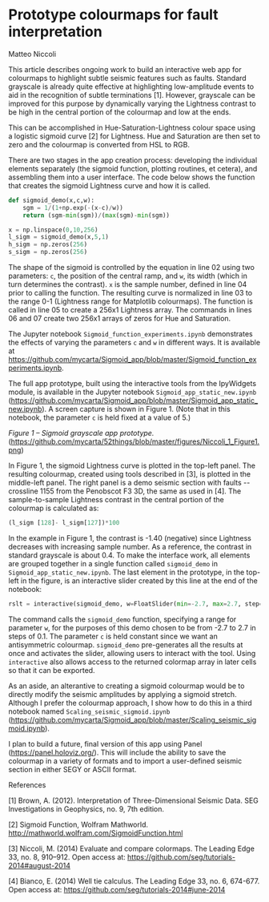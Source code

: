 # Prototype colourmaps for fault interpretation

Matteo Niccoli

This article describes ongoing work to build an interactive web app for colourmaps to highlight subtle seismic features such as faults. Standard grayscale is already quite effective at highlighting low-amplitude events to aid in the recognition of subtle terminations [1]. However, grayscale can be improved for this purpose by dynamically varying the Lightness contrast to be high in the central portion of the colourmap and low at the ends.

This can be accomplished in Hue-Saturation-Lightness colour space using a logistic sigmoid curve [2] for Lightness. Hue and Saturation are then set to zero and the colourmap is converted from HSL to RGB. 

There are two stages in the app creation process: developing the individual elements separately (the sigmoid function, plotting routines, et cetera), and assembling them into a user interface. The code below shows the function that creates the sigmoid Lightness curve and how it is called.

```python
def sigmoid_demo(x,c,w):
    sgm = 1/(1+np.exp(-(x-c)/w))
    return (sgm-min(sgm))/(max(sgm)-min(sgm))

x = np.linspace(0,10,256)
l_sigm = sigmoid_demo(x,5,1)
h_sigm = np.zeros(256)
s_sigm = np.zeros(256)
```
   
The shape of the sigmoid is controlled by the equation in line 02 using two parameters: `c`, the position of the central ramp, and `w`, its width (which in turn determines the contrast). `x` is the sample number, defined in line 04 prior to calling the function. The resulting curve is normalized in line 03 to the range 0-1 (Lightness range for Matplotlib colourmaps). The function is called in line 05 to create a 256x1 Lightness array. The commands in lines 06 and 07 create two 256x1 arrays of zeros for Hue and Saturation.

The Jupyter notebook `Sigmoid_function_experiments.ipynb` demonstrates the effects of varying the parameters `c` and `w` in different ways. It is available at https://github.com/mycarta/Sigmoid_app/blob/master/Sigmoid_function_experiments.ipynb.

The full app prototype, built using the interactive tools from the IpyWidgets module, is available in the Jupyter notebook `Sigmoid_app_static_new.ipynb` (https://github.com/mycarta/Sigmoid_app/blob/master/Sigmoid_app_static_new.ipynb). A screen capture is shown in Figure 1. (Note that in this notebook, the parameter `c` is held fixed at a value of 5.)

_Figure 1 – Sigmoid grayscale app prototype._
(https://github.com/mycarta/52things/blob/master/figures/Niccoli_1_Figure1.png)

In Figure 1, the sigmoid Lightness curve is plotted in the top-left panel. The resulting colourmap, created using tools described in [3], is plotted in the middle-left panel. The right panel is a demo seismic section with faults -- crossline 1155 from the Penobscot F3 3D, the same as used in [4]. The sample-to-sample Lightness contrast in the central portion of the colourmap is calculated as:

```python
(l_sigm [128]- l_sigm[127])*100
```

In the example in Figure 1, the contrast is -1.40 (negative) since Lightness decreases with increasing sample number. As a reference, the contrast in standard grayscale is about 0.4. 
To make the interface work, all elements are grouped together in a single function called `sigmoid_demo` in `Sigmoid_app_static_new.ipynb`. The last element in the prototype, in the top-left in the figure, is an interactive slider created by this line at the end of the notebook:

```python
rslt = interactive(sigmoid_demo, w=FloatSlider(min=-2.7, max=2.7, step=0.1, value = 1))
```

The command calls the `sigmoid_demo` function, specifying a range for parameter `w`, for the purposes of this demo chosen to be from -2.7 to 2.7 in steps of 0.1. The parameter `c` is held constant since we want an antisymmetric colourmap. `sigmoid_demo` pre-generates all the results at once and activates the slider, allowing users to interact with the tool. Using `interactive` also allows access to the returned colormap array in later cells so that it can be exported.

As an aside, an alterantive to creating a sigmoid colourmap would be to directly modify the seismic amplitudes by applying a sigmoid stretch. Although I prefer the colourmap approach, I show how to do this in a third notebook named `Scaling_seismic_sigmoid.ipynb` (https://github.com/mycarta/Sigmoid_app/blob/master/Scaling_seismic_sigmoid.ipynb).

I plan to build a future, final version of this app using Panel (https://panel.holoviz.org/). This will include the ability to save the colourmap in a variety of formats and to import a user-defined seismic section in either SEGY or ASCII format.



References

[1] Brown, A. (2012). Interpretation of Three-Dimensional Seismic Data. SEG Investigations in Geophysics, no. 9, 7th edition.

[2] Sigmoid Function, Wolfram Mathworld. http://mathworld.wolfram.com/SigmoidFunction.html

[3] Niccoli, M. (2014) Evaluate and compare colormaps. The Leading Edge 33, no. 8, 910–912. Open access at: https://github.com/seg/tutorials-2014#august-2014

[4] Bianco, E. (2014) Well tie calculus. The Leading Edge 33, no. 6, 674-677. Open access at: https://github.com/seg/tutorials-2014#june-2014
